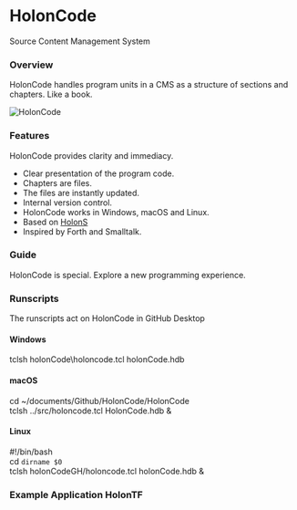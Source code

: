 # HolonCode

Source Content Management System

### Overview
HolonCode handles program units in a CMS as a structure of sections and chapters. 
Like a book.  


![HolonCode](https://www.holonforth.com/images/holoncode1.jpg)


### Features
HolonCode provides clarity and immediacy.

* Clear presentation of the program code.
* Chapters are files. 
* The files are instantly updated.
* Internal version control.
* HolonCode works in Windows, macOS and Linux.
* Based on [HolonS](https://www.holonforth.com/holons.html)
* Inspired by Forth and Smalltalk.

### Guide
HolonCode is special. Explore a new programming experience.

### Runscripts
The runscripts act on HolonCode in GitHub Desktop

#### Windows
tclsh holonCode\holoncode.tcl holonCode.hdb

#### macOS
cd ~/documents/Github/HolonCode/HolonCode<br>tclsh ../src/holoncode.tcl HolonCode.hdb &

#### Linux
#!/bin/bash<br>cd `dirname $0` <br>tclsh holonCodeGH/holoncode.tcl holonCode.hdb &



### Example Application HolonTF


